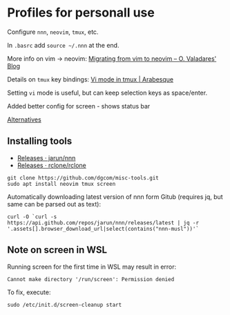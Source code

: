 # Profiles for personall use

Configure `nnn`, `neovim`, `tmux`, etc.

In `.basrc` add `source ~/.nnn` at the end.

More info on vim -> neovim: [Migrating from vim to neovim – O. Valadares' Blog](https://otavio.dev/2018/09/30/migrating-from-vim-to-neovim/)

Details on `tmux` key bindings: [Vi mode in tmux | Arabesque](https://blog.sanctum.geek.nz/vi-mode-in-tmux/)

Setting `vi` mode is useful, but can keep selection keys as space/enter.

Added better config for screen - shows status bar

[Alternatives](alternatives.md)

## Installing tools

- [Releases · jarun/nnn](https://github.com/jarun/nnn/releases/latest)
- [Releases · rclone/rclone](https://github.com/rclone/rclone/releases/latest)

```shell
git clone https://github.com/dgcom/misc-tools.git
sudo apt install neovim tmux screen
```

Automatically downloading latest version of nnn form Gitub (requires jq, but same can be parsed out as text):

```shell
curl -O `curl -s https://api.github.com/repos/jarun/nnn/releases/latest | jq -r '.assets[].browser_download_url|select(contains("nnn-musl"))'`
```

## Note on screen in WSL

Running screen for the first time in WSL may result in error:

```text
Cannot make directory '/run/screen': Permission denied
```

To fix, execute:

```shell
sudo /etc/init.d/screen-cleanup start
```
